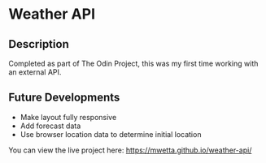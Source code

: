 # Weather API

## Description
Completed as part of The Odin Project, this was my first time working with an external API. 

## Future Developments

* Make layout fully responsive
* Add forecast data
* Use browser location data to determine initial location

You can view the live project here: https://mwetta.github.io/weather-api/
